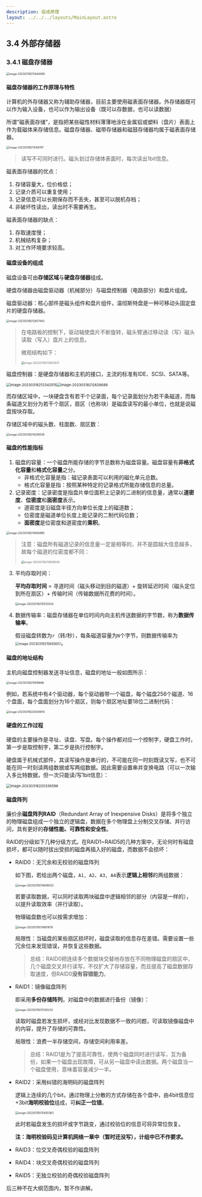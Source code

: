 ```yaml
---
description: 组成原理
layout: ../../../layouts/MainLayout.astro
---
```


## 3.4 外部存储器

### 3.4.1 磁盘存储器

<img src="https://images.drshw.tech/images/notes/image-20230318213444490.png" alt="image-20230318213444490" style="zoom:50%;" />

#### 磁盘存储器的工作原理与特性

计算机的外存储器又称为辅助存储器，目前主要使用磁表面存储器。外存储器既可以作为输入设备，也可以作为输出设备（既可以存数据，也可以读数据）

所谓“磁表面存储”，是指把某些磁性材料薄薄地涂在金属铝或塑料（盘片）表面上作为载磁体来存储信息。磁盘存储器、磁带存储器和磁鼓存储器均属于磁表面存储器。

<img src="https://images.drshw.tech/images/notes/image-20230318211548767.png" alt="image-20230318211548767" style="zoom:50%;" />

> 读写不可同时进行。磁头划过存储体表面时，每次读出1bit信息。

磁表面存储器的优点：

1. 存储容量大，位价格低；
2. 记录介质可以重复使用；
3. 记录信息可以长期保存而不丢失，甚至可以脱机存档；
4. 非破坏性读出，读出时不需要再生。

磁表面存储器的缺点：

1. 存取速度慢；
2. 机械结构复杂；
3. 对工作环境要求较高。

#### 磁盘设备的组成

磁盘设备可由**存储区域**与**硬盘存储器**组成。

硬盘存储器由磁盘驱动器（机械部分）与磁盘控制器（电路部分）和盘片组成。

磁盘驱动器：核心部件是磁头组件和盘片组件，温彻斯特盘是一种可移动头固定盘片的硬盘存储器。

<img src="https://images.drshw.tech/images/notes/image-20230318212407443.png" alt="image-20230318212407443" style="zoom:50%;" />

> 在电路板的控制下，驱动轴使盘片不断旋转，磁头臂通过移动读（写）磁头读取（写入）盘片上的信息。
>
> 微观结构如下：
>
> <img src="https://images.drshw.tech/images/notes/image-20230318213802937.png" alt="image-20230318213802937" style="zoom:50%;" />

磁盘控制器：是硬盘存储器和主机的接口，主流的标准有IDE、SCSI、SATA等。

<img src="https://images.drshw.tech/images/notes/image-20230318212342515.png" alt="image-20230318212342515" style="zoom: 67%;" /><img src="https://images.drshw.tech/images/notes/image-20230318212626686.png" alt="image-20230318212626686" style="zoom: 67%;" />

而存储区域中，一块硬盘含有若干个记录面，每个记录面划分为若干条磁道，而每条磁道又划分为若干个扇区，扇区（也称块）是磁盘读写的最小单位，也就是说磁盘按块存取。

存储区域中的磁头数、柱面数、扇区数：

<img src="https://images.drshw.tech/images/notes/image-20230318214206545.png" alt="image-20230318214206545" style="zoom:50%;" />

#### 磁盘的性能指标

1. 磁盘的容量：一个磁盘所能存储的字节总数称为磁盘容量。磁盘容量有**非格式化容量**和**格式化容量**之分。
   + 非格式化容量是指：磁记录表面可以利用的磁化单元总数。
   + 格式化容量是指：按照某种特定的记录格式所能存储信息的总量。
2. 记录密度：记录密度是指盘片单位面积上记录的二进制的信息量，通常以**道密度**、**位密度**和**面密度**表示。
   + 道密度是沿磁盘半径方向单位长度上的磁道数；
   + 位密度是磁道单位长度上能记录的二制代码位数；
   + **面密度**是位密度和道密度的**乘积**。

<img src="https://images.drshw.tech/images/notes/image-20230318214926865.png" alt="image-20230318214926865" style="zoom:50%;" />

> 注意：磁盘所有磁道记录的信息量一定是相等的，并不是圆越大信息越多，故每个磁道的位密度都不同：
>
> <img src="https://images.drshw.tech/images/notes/image-20230318214938040.png" alt="image-20230318214938040" style="zoom:50%;" />

3. 平均存取时间：

   **平均存取时间** = 寻道时间（磁头移动到目的磁道）+  旋转延迟时间（磁头定位到所在扇区）+ 传输时间（传输数据所花费的时间）。

   <img src="https://images.drshw.tech/images/notes/image-20230318215533034.png" alt="image-20230318215533034" style="zoom:50%;" />

4. 数据传输率：磁盘存储器在单位时间内向主机传送数据的字节数，称为**数据传输率**。

   假设磁盘转数为`r`（转/秒），每条磁道容量为`N`个字节，则数据传输率为<img src="https://images.drshw.tech/images/notes/image-20230318215645657.png" alt="image-20230318215645657" style="zoom:60%;" />。

#### 磁盘的地址结构

主机向磁盘控制器发送寻址信息，磁盘的地址一般如图所示：

<img src="https://images.drshw.tech/images/notes/image-20230318215918666.png" alt="image-20230318215918666" style="zoom:50%;" />

例如，若系统中有4个驱动器，每个驱动器带一个磁盘，每个磁盘256个磁道、16个盘面，每个盘面划分为16个扇区，则每个扇区地址要18位二进制代码：

<img src="https://images.drshw.tech/images/notes/image-20230318220045614.png" alt="image-20230318220045614" style="zoom:50%;" />

#### 硬盘的工作过程

硬盘的主要操作是寻址、读盘、写盘。每个操作都对应一个控制字，硬盘工作时，第一步是取控制字，第二步是执行控制字。

硬盘属于机械式部件，其读写操作是串行的，不可能在同一时刻既读又写，也不可能在同一时刻读两组数据或写两组数据。因此需要设置串并变换电路（可以一次输入多比特数据，但一次只能读/写1bit信息）：

<img src="https://images.drshw.tech/images/notes/image-20230318220336596.png" alt="image-20230318220336596" style="zoom: 67%;" />

#### 磁盘阵列

廉价余**磁盘阵列RAID**（Redundant Array of lnexpensive Disks）是将多个独立的物理磁盘组成一个独立的逻辑盘，数据在多个物理盘上分制交叉存储、并行访问，具有更好的**存储性能、可靠性和安全性**。

RAID的分级如下几种分级方式。在RAID1~RAID5的几种方案中，无论何时有磁盘损坏，都可以随时拔出受损的磁盘再插入好的磁盘，而数据不会损坏：

+ RAID0：无冗余和无校验的磁盘阵列

  如下图，若给出两个磁盘，`A1, A2`、`A3, A4`表示**逻辑上相邻**的两组数据：

  <img src="https://images.drshw.tech/images/notes/image-20230319214648032.png" alt="image-20230319214648032" style="zoom:50%;" />

  若要读取数据，可以同时读取两块磁盘中逻辑相邻的部分（内容是一样的），以提升读取效率（并行读取）。

  物理磁盘数也可以按需求增加：

  <img src="https://images.drshw.tech/images/notes/image-20230319214801678.png" alt="image-20230319214801678" style="zoom:50%;" />

  局限性：当磁盘的某些扇区损坏时，磁盘读取的信息存在差错。需要设置一些冗余位来发现错误，并恢复这些数据。

  > 总结：RAID0把连续多个数据块交替地存放在不同物理磁盘的扇区中，几个磁盘交叉并行读写，不仅扩大了存储容量，而且提高了磁盘数据存取速度，但RAID0**没有容错能力**。

+ RAID1：镜像磁盘阵列

  即采用**多份存储阵列**，对磁盘中的数据进行备份（镜像）：

  <img src="https://images.drshw.tech/images/notes/image-20230319215140232.png" alt="image-20230319215140232" style="zoom:50%;" />

  读取时磁盘若发生损坏，或经对比发现数据不一致的问题，可读取镜像磁盘中的内容，提升了存储的可靠性。

  局限性：浪费一半存储空间，存储空间利用率差。

  > 总结：RAID1是为了提高可靠性，使两个磁盘同时进行读写，互为备份，如果一个磁盘出现故障，可从另一磁盘中读出数据。两个磁盘当一个磁盘使用，意味着容量减少一半。

+ RAID2：采用纠错的海明码的磁盘阵列

  逻辑上连续的几个bit，通过物理上分散的方式存储在各个盘中，由4bit信息位+3bit**海明校验位**组成，可**纠正一位错**。

  <img src="https://images.drshw.tech/images/notes/image-20230319215400363.png" alt="image-20230319215400363" style="zoom:50%;" />

  此时若磁盘发生的损坏或字节跳变，通过校验位的信息可将异常位恢复。

  **注：海明校验码见计算机网络一章中（暂时还没写），计组中已不作要求。**

+ RAID3：位交叉奇偶校验的磁盘阵列

+ RAID4：块交叉奇偶校验的磁盘阵列

+ RAID5：无独立校验的奇偶校验磁盘阵列

后三种不在大纲范围内，暂不作讲解。
